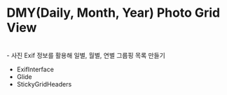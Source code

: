 <h1>DMY(Daily, Month, Year) Photo Grid View</h1><br>
- 사진 Exif 정보를 활용해 일별, 월별, 연별 그룹핑 목록 만들기

- ExifInterface
- Glide
- StickyGridHeaders
